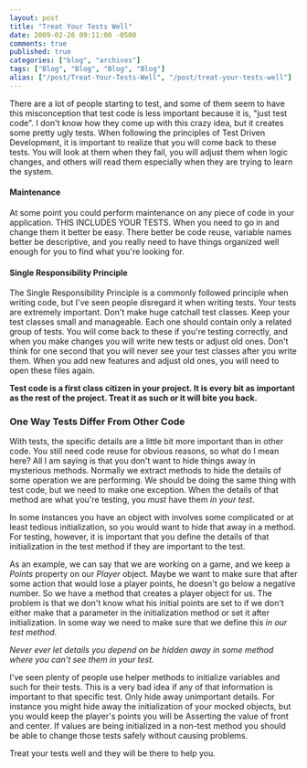 ```yaml
---
layout: post
title: "Treat Your Tests Well"
date: 2009-02-26 09:11:00 -0500
comments: true
published: true
categories: ["blog", "archives"]
tags: ["Blog", "Blog", "Blog", "Blog"]
alias: ["/post/Treat-Your-Tests-Well", "/post/treat-your-tests-well"]
---
```

<!-- more -->

<p>There are a lot of people starting to test, and some of them seem to have this misconception that test code is less important because it is, "just test code". I don't know how they come up with this crazy idea, but it creates some pretty ugly tests. When following the principles of Test Driven Development, it is important to realize that you will come back to these tests. You will look at them when they fail, you will adjust them when logic changes, and others will read them especially when they are trying to learn the system.</p>
<h4>Maintenance</h4>
<p>At some point you could perform maintenance on any piece of code in your application. THIS INCLUDES YOUR TESTS. When you need to go in and change them it better be easy. There better be code reuse, variable names better be descriptive, and you really need to have things organized well enough for you to find what you're looking for.</p>
<h4>Single Responsibility Principle</h4>
<p>The Single Responsibility Principle is a commonly followed principle when writing code, but I've seen people disregard it when writing tests. Your tests are extremely important. Don't make huge catchall test classes. Keep your test classes small and manageable. Each one should contain only a related group of tests. You will come back to these if you're testing correctly, and when you make changes you will write new tests or adjust old ones. Don't think for one second that you will never see your test classes after you write them. When you add new features and adjust old ones, you will need to open these files again.</p>
<p><strong>Test code is a first class citizen in your project. It is every bit as important as the rest of the project. Treat it as such or it will bite you back.</strong></p>
<h3>One Way Tests Differ From Other Code</h3>
<p>With tests, the specific details are a little bit more important than in other code. You still need code reuse for obvious reasons, so what do I mean here? All I am saying is that you don't want to hide things away in mysterious methods. Normally we extract methods to hide the details of some operation we are performing. We should be doing the same thing with test code, but we need to make one exception. When the details of that method are what you're testing, you <em>must</em> have them <em>in your test</em>.</p>
<p>In some instances you have an object with involves some complicated or at least tedious initialization, so you would want to hide that away in a method. For testing, however, it is important that you define the details of that initialization in the test method if they are important to the test.</p>
<p>As an example, we can say that we are working on a game, and we keep a <em>Points</em> property on our <em>Player</em> object. Maybe we want to make sure that after some action that would lose a player points, he doesn't go below a negative number. So we have a method that creates a player object for us. The problem is that we don't know what his initial points are set to if we don't either make that a parameter in the initialization method or set it after initialization. In some way we need to make sure that we define this <em>in our test method</em>.</p>
<p><em>Never ever let details you depend on be hidden away in some method where you can't see them in your test.</em></p>
<p>I've seen plenty of people use helper methods to initialize variables and such for their tests. This is a very bad idea if any of that information is important to that specific test. Only hide away unimportant details. For instance you might hide away the initialization of your mocked objects, but you would keep the player's points you will be Asserting the value of front and center. If values are being initialized in a non-test method you should be able to change those tests safely without causing problems.</p>
<p>Treat your tests well and they will be there to help you.</p>
